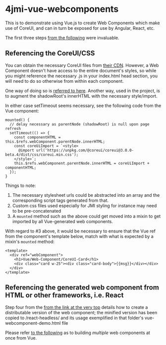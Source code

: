 # 4jmi-vue-webcomponents
This is to demonstrate using Vue.js to create Web Components which make use of CoreUI, and can in turn be exposed for use by Angular, React, etc.

The first three steps [from the following](https://medium.com/@royprins/get-started-with-vue-web-components-593b3d5b3200) were invaluable.

## Referencing the CoreUI/CSS
You can obtain the necessary CoreUI files from [their CDN](https://coreui.io/docs/getting-started/download/#coreui-cdn).  However, a Web Component doesn't have access to the entire document's styles, so while you might reference the necessary .js in your index.html head section, you will need to do so otherwise from within each component.  

One way of doing so is [referred to here](https://developer.mozilla.org/en-US/docs/Web/Web_Components/Using_shadow_DOM).  Another way, used in the project, is to augment the shadowRoot's innerHTML with the necessary style/import.

In either case setTimeout seems necessary, see the following code from the Vue component:

```
mounted() {
  // delay necessary as parentNode (shadowRoot) is null upon page refresh
  setTimeout(() => {
    const componentHTML = this.$refs.webComponent.parentNode.innerHTML;
    const coreUiImport = `<style> 
      @import url('https://unpkg.com/@coreui/coreui@3.0.0-beta.4/dist/css/coreui.min.css');
    </style>`;
    this.$refs.webComponent.parentNode.innerHTML = coreUiImport + componentHTML;   		
  });
}
```

Things to note:
1. The necessary stylesheet urls could be abstracted into an array and the corresponding script tags generated from that.
2. Custom css files used especially for JMI styling for instance may need to be pre-concatenated
3. A `mounted` method such as the above could get moved into a mixin to get imported by all Vue-generated web components.

With regard to #3 above, it would be necessary to ensure that the Vue ref from the component's template below, match with what is expected by a mixin's `mounted` method:

```
<template>
  <div ref="webComponent">
    <h1>Vue/Web-Component/CoreUI-Card</h1>
	<div class="card w-25"><div class="card-body">{{msg}}</div></div>
  </div>
</template>
```

## Referencing the generated web component from HTML or other frameworks, i.e. React

Step four from the [from the link at the very top](https://medium.com/@royprins/get-started-with-vue-web-components-593b3d5b3200) details how to create a distributable version of the web component; the minified version has been copied to /react-headless/ and its usage exemplified in that folder's vue-webcomponent-demo.html file

Please refer [to the following](https://cli.vuejs.org/guide/build-targets.html#bundle-that-registers-multiple-web-components) as to building *multiple* web components at once from Vue.
